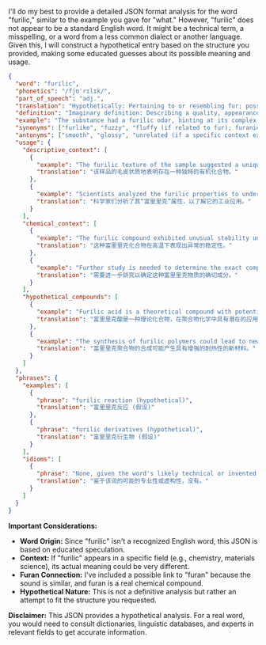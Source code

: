 I'll do my best to provide a detailed JSON format analysis for the word "furilic," similar to the example you gave for "what." However, "furilic" does not appear to be a standard English word. It might be a technical term, a misspelling, or a word from a less common dialect or another language. Given this, I will construct a hypothetical entry based on the structure you provided, making some educated guesses about its possible meaning and usage.

```json
{
  "word": "furilic",
  "phonetics": "/fjʊˈrɪlɪk/",
  "part_of_speech": "adj.",
  "translation": "Hypothetically: Pertaining to or resembling fur; possibly related to chemical compounds derived from furan.",
  "definition": "Imaginary definition: Describing a quality, appearance, or characteristic associated with fur or potentially related to furan derivatives in a chemical context.",
  "example": "The substance had a furilic odor, hinting at its complex chemical composition.",
  "synonyms": ["furlike", "fuzzy", "fluffy (if related to fur); furanic (if related to furan)"],
  "antonyms": ["smooth", "glossy", "unrelated (if a specific context exists)"],
  "usage": {
    "descriptive_context": [
      {
        "example": "The furilic texture of the sample suggested a unique organic compound.",
        "translation": "该样品的毛皮状质地表明存在一种独特的有机化合物。"
      },
      {
        "example": "Scientists analyzed the furilic properties to understand its industrial applications.",
        "translation": "科学家们分析了其“富里里克”属性，以了解它的工业应用。"
      }
    ],
    "chemical_context": [
      {
        "example": "The furilic compound exhibited unusual stability under high temperatures.",
        "translation": "这种富里里克化合物在高温下表现出异常的稳定性。"
      },
      {
        "example": "Further study is needed to determine the exact composition of the furilic substance.",
        "translation": "需要进一步研究以确定这种富里里克物质的确切成分。"
      }
    ],
    "hypothetical_compounds": [
      {
        "example": "Furilic acid is a theoretical compound with potential applications in polymer chemistry.",
        "translation": "富里里克酸是一种理论化合物，在聚合物化学中具有潜在的应用。"
      },
      {
        "example": "The synthesis of furilic polymers could lead to new materials with enhanced thermal resistance.",
        "translation": "富里里克聚合物的合成可能产生具有增强的耐热性的新材料。"
      }
    ]
  },
  "phrases": {
    "examples": [
      {
        "phrase": "furilic reaction (hypothetical)",
        "translation": "富里里克反应 (假设)"
      },
      {
        "phrase": "furilic derivatives (hypothetical)",
        "translation": "富里里克衍生物 (假设)"
      }
    ],
    "idioms": [
      {
        "phrase": "None, given the word's likely technical or invented nature.",
        "translation": "鉴于该词的可能的专业性或虚构性，没有。"
      }
    ]
  }
}
```

**Important Considerations:**

*   **Word Origin:** Since "furilic" isn't a recognized English word, this JSON is based on educated speculation.
*   **Context:** If "furilic" appears in a specific field (e.g., chemistry, materials science), its actual meaning could be very different.
*   **Furan Connection:** I've included a possible link to "furan" because the sound is similar, and furan is a real chemical compound.
*   **Hypothetical Nature:** This is not a definitive analysis but rather an attempt to fit the structure you requested.

**Disclaimer:** This JSON provides a hypothetical analysis. For a real word, you would need to consult dictionaries, linguistic databases, and experts in relevant fields to get accurate information. 